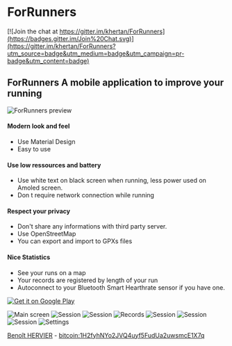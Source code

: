 # ForRunners

[![Join the chat at https://gitter.im/khertan/ForRunners](https://badges.gitter.im/Join%20Chat.svg)](https://gitter.im/khertan/ForRunners?utm_source=badge&utm_medium=badge&utm_campaign=pr-badge&utm_content=badge)
 
## ForRunners A mobile application to improve your running
![ForRunners preview][1] 
 
####  Modern look and feel
* Use Material Design 
* Easy to use 

####  Use low ressources and battery 
* Use white text on black screen when running, less power used on Amoled screen. 
* Don t require network connection while running 

####  Respect your privacy 
* Don't share any informations with third party server. 
* Use OpenStreetMap 
* You can export and import to GPXs files 
####  Nice Statistics 
* See your runs on a map 
* Your records are registered by length of your run 
* Autoconnect to your Bluetooth Smart Hearthrate sensor if you have one. 

[ ![Get it on Google Play][2] ][3]

![Main screen][5] ![Session][6] ![Session][7] ![Records][8] ![Session][9] ![Session][10] ![Session][11] ![Settings][12] 

[Benoît HERVIER][13] - [bitcoin:1H2fyhNYo2JVQ4uyf5FudUa2uwsmcE1X7q](bitcoin:1H2fyhNYo2JVQ4uyf5FudUa2uwsmcE1X7q)

[1]: http://khertan.net/images/forrunners/main.png
[2]: https://developer.android.com/images/brand/en_generic_rgb_wo_60.png
[3]: https://play.google.com/store/apps/details?id=net.khertan.forrunners
[4]: http://khertan.net/images/forrunners/img/qrcode.png
[5]: http://khertan.net/images/forrunners/main.png
[6]: http://khertan.net/images/forrunners/session.png
[7]: http://khertan.net/images/forrunners/session2.png
[8]: http://khertan.net/images/forrunners/records.png
[9]: http://khertan.net/images/forrunners/session3.png
[10]: http://khertan.net/images/forrunners/session4.png
[11]: http://khertan.net/images/forrunners/session5.png
[12]: http://khertan.net/images/forrunners/settings.png
[13]: http://khertan.net
